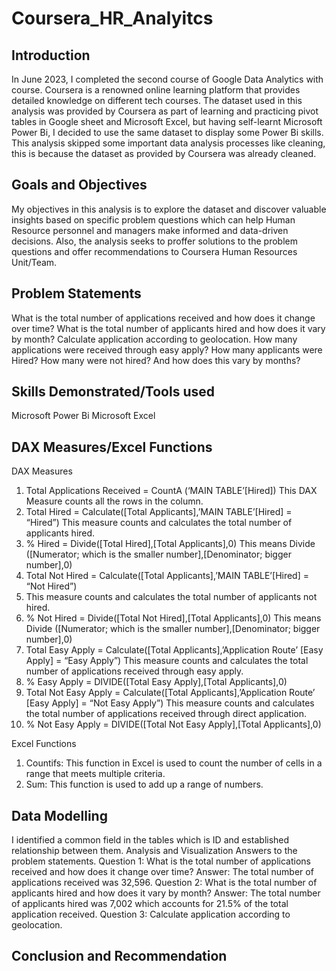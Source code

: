 # Coursera_HR_Analyitcs

## Introduction 
In June 2023, I completed the second course of Google Data Analytics with course. Coursera is a renowned online learning platform that provides detailed knowledge on different tech courses.
The dataset used in this analysis was provided by Coursera as part of learning and practicing pivot tables in Google sheet and Microsoft Excel, but having self-learnt Microsoft Power Bi, I decided to use the same dataset to display some Power Bi skills.
This analysis skipped some important data analysis processes like cleaning, this is because the dataset as provided by Coursera was already cleaned.
## Goals and Objectives 
My objectives in this analysis is to explore the dataset and discover valuable insights based on specific problem questions which can help Human Resource personnel and managers make informed and data-driven decisions. 
Also, the analysis seeks to proffer solutions to the problem questions and offer recommendations to Coursera Human Resources Unit/Team.
## Problem Statements
What is the total number of applications received and how does it change over time?
What is the total number of applicants hired and how does it vary by month?
Calculate application according to geolocation.
How many applications were received through easy apply? How many applicants were Hired? How many were not hired? And how does this vary by months?
## Skills Demonstrated/Tools used
Microsoft Power Bi
Microsoft Excel
## DAX Measures/Excel Functions
DAX Measures
1.	Total Applications Received = CountA (‘MAIN TABLE’[Hired])
This DAX Measure counts all the rows in the column.
2.	Total Hired = Calculate([Total Applicants],’MAIN TABLE’[Hired] = “Hired”)
This measure counts and calculates the total number of applicants hired.
3.	% Hired = Divide([Total Hired],[Total Applicants],0)
This means Divide ([Numerator; which is the smaller number],[Denominator; bigger number],0)
4.	Total Not Hired = Calculate([Total Applicants],’MAIN TABLE’[Hired] =  “Not Hired”)
5.	This measure counts and calculates the total number of applicants not hired.
6.	% Not Hired = Divide([Total Not Hired],[Total Applicants],0)
This means Divide ([Numerator; which is the smaller number],[Denominator; bigger number],0)
7.	Total Easy Apply = Calculate([Total Applicants],’Application Route’ [Easy Apply] =  “Easy Apply”)
This measure counts and calculates the total number of applications received through easy apply.
8.	% Easy Apply = DIVIDE([Total Easy Apply],[Total Applicants],0)
9.	Total Not Easy Apply = Calculate([Total Applicants],’Application Route’ [Easy Apply] =  “Not Easy Apply”)
This measure counts and calculates the total number of applications received through direct application.
10.	% Not Easy Apply = DIVIDE([Total Not Easy Apply],[Total Applicants],0)

Excel Functions
1.	Countifs: This function in Excel is used to count the number of cells in a range that meets multiple criteria.
2.	Sum: This function is used to add up a range of numbers.
   
## Data Modelling
I identified a common field in the tables which is ID and established relationship between them.
Analysis and Visualization
Answers to the problem statements.
Question 1: What is the total number of applications received and how does it change over time?
Answer: The total number of applications received was 32,596. 
Question 2: What is the total number of applicants hired and how does it vary by month?
Answer: The total number of applicants hired was 7,002 which accounts for 21.5% of the total application received.
Question 3: Calculate application according to geolocation.

## Conclusion and Recommendation





